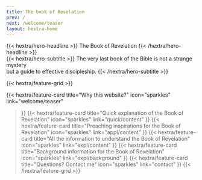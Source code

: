```yaml
---
title: The book of Revelation
prev: /
next: /welcome/teaser
layout: hextra-home
---
```


<div class="hx-mt-6 hx-mb-6">
{{< hextra/hero-headline >}}
  The Book of Revelation 
{{< /hextra/hero-headline >}}
</div>

<div class="hx-mb-12">
{{< hextra/hero-subtitle >}}
  The very last book of the Bible is not a strange mystery
  &nbsp;<br class="sm:hx-block hx-hidden" />
  but a guide to effective discipleship.
{{< /hextra/hero-subtitle >}}
</div>

{{< hextra/feature-grid >}}

  {{< hextra/feature-card
    title="Why this website?"
    icon="sparkles"
    link="welcome/teaser"
  >}}
  {{< hextra/feature-card
    title="Quick explanation of the Book of Revelation"
    icon="sparkles"
    link="quick/content"
  >}}
  {{< hextra/feature-card
    title="Preaching inspirations for the Book of Revelation"
    icon="sparkles"
    link="appl/content"
  >}}
  {{< hextra/feature-card
    title="All the information to understand the Book of Revelation"
    icon="sparkles"
    link="expl/content"
  >}}
  {{< hextra/feature-card
    title="Background information for the Book of Revelation"
    icon="sparkles"
    link="expl/background"
  >}}
  {{< hextra/feature-card
    title="Questions? Contact me"
    icon="sparkles"
    link="contact"
  >}}
{{< /hextra/feature-grid >}}
